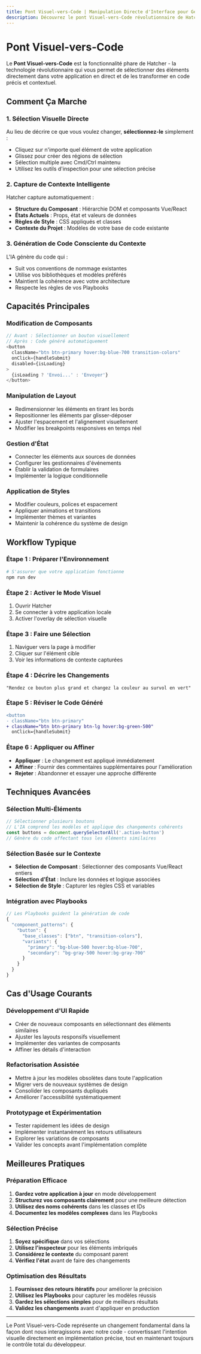 ```yaml
---
title: Pont Visuel-vers-Code | Manipulation Directe d'Interface pour Génération de Code
description: Découvrez le pont Visuel-vers-Code révolutionnaire de Hatcher qui transforme la manipulation directe d'interface en modifications de code précises. Pointez au lieu de décrire pour un meilleur développement IA.
---
```


# Pont Visuel-vers-Code

Le **Pont Visuel-vers-Code** est la fonctionnalité phare de Hatcher - la technologie révolutionnaire qui vous permet de sélectionner des éléments directement dans votre application en direct et de les transformer en code précis et contextuel.

## Comment Ça Marche

### 1. Sélection Visuelle Directe

Au lieu de décrire ce que vous voulez changer, **sélectionnez-le** simplement :

- Cliquez sur n'importe quel élément de votre application
- Glissez pour créer des régions de sélection
- Sélection multiple avec Cmd/Ctrl maintenu
- Utilisez les outils d'inspection pour une sélection précise

### 2. Capture de Contexte Intelligente

Hatcher capture automatiquement :

- **Structure du Composant** : Hiérarchie DOM et composants Vue/React
- **États Actuels** : Props, état et valeurs de données
- **Règles de Style** : CSS appliqués et classes
- **Contexte du Projet** : Modèles de votre base de code existante

### 3. Génération de Code Consciente du Contexte

L'IA génère du code qui :

- Suit vos conventions de nommage existantes
- Utilise vos bibliothèques et modèles préférés
- Maintient la cohérence avec votre architecture
- Respecte les règles de vos Playbooks

## Capacités Principales

### Modification de Composants

```javascript
// Avant : Sélectionner un bouton visuellement
// Après : Code généré automatiquement
<button
  className="btn btn-primary hover:bg-blue-700 transition-colors"
  onClick={handleSubmit}
  disabled={isLoading}
>
  {isLoading ? 'Envoi...' : 'Envoyer'}
</button>
```

### Manipulation de Layout

- Redimensionner les éléments en tirant les bords
- Repositionner les éléments par glisser-déposer
- Ajuster l'espacement et l'alignement visuellement
- Modifier les breakpoints responsives en temps réel

### Gestion d'État

- Connecter les éléments aux sources de données
- Configurer les gestionnaires d'événements
- Établir la validation de formulaires
- Implémenter la logique conditionnelle

### Application de Styles

- Modifier couleurs, polices et espacement
- Appliquer animations et transitions
- Implémenter thèmes et variantes
- Maintenir la cohérence du système de design

## Workflow Typique

### Étape 1 : Préparer l'Environnement

```bash
# S'assurer que votre application fonctionne
npm run dev
```

### Étape 2 : Activer le Mode Visuel

1. Ouvrir Hatcher
2. Se connecter à votre application locale
3. Activer l'overlay de sélection visuelle

### Étape 3 : Faire une Sélection

1. Naviguer vers la page à modifier
2. Cliquer sur l'élément cible
3. Voir les informations de contexte capturées

### Étape 4 : Décrire les Changements

```
"Rendez ce bouton plus grand et changez la couleur au survol en vert"
```

### Étape 5 : Réviser le Code Généré

```diff
<button
- className="btn btn-primary"
+ className="btn btn-primary btn-lg hover:bg-green-500"
  onClick={handleSubmit}
```

### Étape 6 : Appliquer ou Affiner

- **Appliquer** : Le changement est appliqué immédiatement
- **Affiner** : Fournir des commentaires supplémentaires pour l'amélioration
- **Rejeter** : Abandonner et essayer une approche différente

## Techniques Avancées

### Sélection Multi-Éléments

```javascript
// Sélectionner plusieurs boutons
// L'IA comprend les modèles et applique des changements cohérents
const buttons = document.querySelectorAll('.action-button')
// Génère du code affectant tous les éléments similaires
```

### Sélection Basée sur le Contexte

- **Sélection de Composant** : Sélectionner des composants Vue/React entiers
- **Sélection d'État** : Inclure les données et logique associées
- **Sélection de Style** : Capturer les règles CSS et variables

### Intégration avec Playbooks

```typescript
// Les Playbooks guident la génération de code
{
  "component_patterns": {
    "button": {
      "base_classes": ["btn", "transition-colors"],
      "variants": {
        "primary": "bg-blue-500 hover:bg-blue-700",
        "secondary": "bg-gray-500 hover:bg-gray-700"
      }
    }
  }
}
```

## Cas d'Usage Courants

### Développement d'UI Rapide

- Créer de nouveaux composants en sélectionnant des éléments similaires
- Ajuster les layouts responsifs visuellement
- Implémenter des variantes de composants
- Affiner les détails d'interaction

### Refactorisation Assistée

- Mettre à jour les modèles obsolètes dans toute l'application
- Migrer vers de nouveaux systèmes de design
- Consolider les composants dupliqués
- Améliorer l'accessibilité systématiquement

### Prototypage et Expérimentation

- Tester rapidement les idées de design
- Implémenter instantanément les retours utilisateurs
- Explorer les variations de composants
- Valider les concepts avant l'implémentation complète

## Meilleures Pratiques

### Préparation Efficace

1. **Gardez votre application à jour** en mode développement
2. **Structurez vos composants clairement** pour une meilleure détection
3. **Utilisez des noms cohérents** dans les classes et IDs
4. **Documentez les modèles complexes** dans les Playbooks

### Sélection Précise

1. **Soyez spécifique** dans vos sélections
2. **Utilisez l'inspecteur** pour les éléments imbriqués
3. **Considérez le contexte** du composant parent
4. **Vérifiez l'état** avant de faire des changements

### Optimisation des Résultats

1. **Fournissez des retours itératifs** pour améliorer la précision
2. **Utilisez les Playbooks** pour capturer les modèles réussis
3. **Gardez les sélections simples** pour de meilleurs résultats
4. **Validez les changements** avant d'appliquer en production

---

Le Pont Visuel-vers-Code représente un changement fondamental dans la façon dont nous interagissons avec notre code - convertissant l'intention visuelle directement en implémentation précise, tout en maintenant toujours le contrôle total du développeur.
